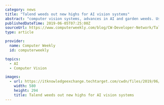 ```yaml
---
category: news
title: "Talend weeds out new highs for AI vision systems"
abstract: "computer vision systems, advances in AI and garden weeds. Using the now well-seasoned example of how computer vision systems learn, Talaga reminded us that a human infant might typically only need to see four or five dogs to be able to recognise a dog in ..."
publishedDateTime: 2019-06-05T07:25:00Z
sourceUrl: https://www.computerweekly.com/blog/CW-Developer-Network/Talend-weeds-out-new-highs-for-AI-vision-systems
type: article

provider:
  name: Computer Weekly
  id: computerweekly

topics:
  - AI
  - Computer Vision

images:
  - url: https://itknowledgeexchange.techtarget.com/cwdn/files/2019/06/1800px-Weeds_of_nature.jpg
    width: 580
    height: 294
    title: Talend weeds out new highs for AI vision systems
---
```

